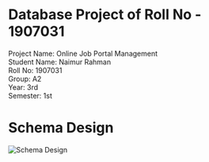 # Database Project of Roll No - 1907031
Project Name: Online Job Portal Management <br>
Student Name: Naimur Rahman <br>
Roll No: 1907031 <br>
Group: A2 <br>
Year: 3rd <br>
Semester: 1st <br>

# Schema Design
![Schema Design](../Images/Schema-design.jpg)

